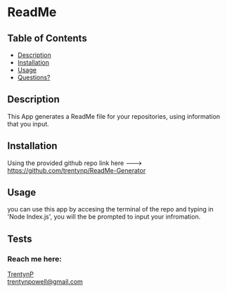 # ReadMe

## Table of Contents

- [Description](#description)
- [Installation](#installation)
- [Usage](#usage)
- [Questions?](#questions)

## Description

This App generates a ReadMe file for your repositories, using information that you input.

## Installation

Using the provided github repo link here ---> https://github.com/trentynp/ReadMe-Generator

## Usage

you can use this app by accesing the terminal of the repo and typing in 'Node Index.js', you will the be prompted to input your infromation.

## Tests

### Reach me here:

[TrentynP](https://github.com/TrentynP)  
 trentynpowell@gmail.com
